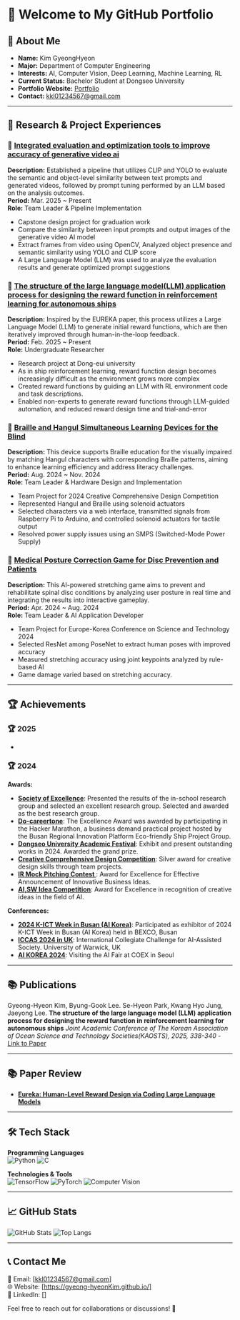 # 👋 Welcome to My GitHub Portfolio

## 🚀 About Me

- **Name:** Kim GyeongHyeon
- **Major:** Department of Computer Engineering
- **Interests:** AI, Computer Vision, Deep Learning, Machine Learning, RL
- **Current Status:** Bachelor Student at Dongseo University
- **Portfolio Website:** [Portfolio](https://gyeong-hyeonkim.github.io/)
- **Contact:** kkl01234567@gmail.com

---

## 🌟 Research & Project Experiences

### 🔹 [Integrated evaluation and optimization tools to improve accuracy of generative video ai](https://github.com/gyeong-hyeonKim/PromptTuneVision)
**Description:** Established a pipeline that utilizes CLIP and YOLO to evaluate the semantic and object-level similarity between text prompts and generated videos, followed by prompt tuning performed by an LLM based on the analysis outcomes.  
**Period:** Mar. 2025 ~ Present  
**Role:** Team Leader & Pipeline Implementation 
- Capstone design project for graduation work
- Compare the similarity between input prompts and output images of the generative video AI model
- Extract frames from video using OpenCV, Analyzed object presence and semantic similarity using YOLO and CLIP score
- A Large Language Model (LLM) was used to analyze the evaluation results and generate optimized prompt suggestions

### 🔹 [The structure of the large language model(LLM) application process for designing the reward function in reinforcement learning for autonomous ships](https://gyeong-hyeonkim.github.io/conference/conference/)
**Description:** Inspired by the EUREKA paper, this process utilizes a Large Language Model (LLM) to generate initial reward functions, which are then iteratively improved through human-in-the-loop feedback.  
**Period:** Feb. 2025 ~ Present  
**Role:** Undergraduate Researcher
- Research project at Dong-eui university
- As in ship reinforcement learning, reward function design becomes increasingly difficult as the environment grows more complex
- Created reward functions by guiding an LLM with RL environment code and task descriptions.
- Enabled non-experts to generate reward functions through LLM-guided automation, and reduced reward design time and trial-and-error
  
### 🔹 [Braille and Hangul Simultaneous Learning Devices for the Blind](https://gyeong-hyeonkim.github.io/externelactivity/engineeringfestival/)
**Description:** This device supports Braille education for the visually impaired by matching Hangul characters with corresponding Braille patterns, aiming to enhance learning efficiency and address literacy challenges.  
**Period:** Aug. 2024 ~ Nov. 2024  
**Role:** Team Leader & Hardware Design and Implementation
- Team Project for 2024 Creative Comprehensive Design Competition
- Represented Hangul and Braille using solenoid actuators
- Selected characters via a web interface, transmitted signals from Raspberry Pi to Arduino, and controlled solenoid actuators for tactile output
- Resolved power supply issues using an SMPS (Switched-Mode Power Supply)

### 🔹 [Medical Posture Correction Game for Disc Prevention and Patients](https://gyeong-hyeonkim.github.io/project/ICCAS_Project/)
**Description:** This AI-powered stretching game aims to prevent and rehabilitate spinal disc conditions by analyzing user posture in real time and integrating the results into interactive gameplay.  
**Period:** Apr. 2024 ~ Aug. 2024  
**Role:** Team Leader & AI Application Developer
- Team Project for Europe-Korea Conference on Science and Technology 2024
- Selected ResNet among PoseNet to extract human poses with improved accuracy
- Measured stretching accuracy using joint keypoints analyzed by rule-based AI
- Game damage varied based on stretching accuracy.

---

## 🏆 Achievements

### 🏆 2025
- 

### 🏆 2024

**Awards:**
- **[Society of Excellence](https://gyeong-hyeonkim.github.io/award/excellentresearchgroup/)**: Presented the results of the in-school research group and selected an excellent research group. Selected and awarded as the best research group.
- **[Do-careertone](https://gyeong-hyeonkim.github.io/externelactivity/award/careertone/)**: The Excellence Award was awarded by participating in the Hacker Marathon, a business demand practical project hosted by the Busan Regional Innovation Platform Eco-friendly Ship Project Group.
- **[Dongseo University Academic Festival](https://gyeong-hyeonkim.github.io/award/showmethedongseoai/)**: Exhibit and present outstanding works in 2024. Awarded the grand prize.
- **[Creative Comprehensive Design Competition](https://gyeong-hyeonkim.github.io/externelactivity/engineeringfestival/)**: Silver award for creative design skills through team projects.
- **[IR Mock Pitching Contest ](https://gyeong-hyeonkim.github.io/award/irpitching/)**: Award for Excellence for Effective Announcement of Innovative Business Ideas.
- **[AI,SW Idea Competition](https://gyeong-hyeonkim.github.io/award/ideafestival/)**: Award for Excellence in recognition of creative ideas in the field of AI.


**Conferences:**

- **[2024 K-ICT Week in Busan (AI Korea)](https://gyeong-hyeonkim.github.io/conference/ictweek/)**: Participated as exhibitor of 2024 K-ICT Week in Busan (AI Korea) held in BEXCO, Busan
- **[ICCAS 2024 in UK](https://gyeong-hyeonkim.github.io/project/ICCAS_Project/)**: International Collegiate Challenge for AI-Assisted Society. University of Warwick, UK
- **[AI KOREA 2024](https://gyeong-hyeonkim.github.io/conference/AIKOREA/)**: Visiting the AI Fair at COEX in Seoul

---

## 📚 Publications

Gyeong-Hyeon Kim, Byung-Gook Lee. Se-Hyeon Park, Kwang Hyo Jung, Jaeyong Lee. **The structure of the large language model (LLM) application process for designing the reward function in reinforcement learning for autonomous ships** _Joint Academic Conference of The Korean Association of Ocean Science and Technology Societies(KAOSTS), 2025, 338-340_ - [Link to Paper](https://kaosts.org/data/2025/25KAOSTS_%EA%B3%B5%EB%8F%99%ED%95%99%EC%88%A0%EB%8C%80%ED%9A%8C_%EC%98%A8%EB%9D%BC%EC%9D%B8%EB%85%BC%EB%AC%B8%EC%A7%91_%EB%8C%80%ED%95%9C%EC%A1%B0%EC%84%A0%ED%95%99%ED%9A%8C_F.pdf)

---

## 📚 Paper Review

- **[Eureka: Human-Level Reward Design via Coding Large Language Models](https://docs.google.com/presentation/d/1DNVTrbuXwiMirFCO1JW6XjEazP1D_Bi-nuBfSTT0dWQ/edit?slide=id.g33ef312ebea_0_14#slide=id.g33ef312ebea_0_14)**

---

## 🛠 Tech Stack

**Programming Languages**  
![Python](https://img.shields.io/badge/Python-3776AB?style=for-the-badge&logo=python&logoColor=white) ![C](https://img.shields.io/badge/C-00599C?style=for-the-badge&logo=c&logoColor=white)

**Technologies & Tools**  
![TensorFlow](https://img.shields.io/badge/TensorFlow-FF6F00?style=for-the-badge&logo=tensorflow&logoColor=white) ![PyTorch](https://img.shields.io/badge/PyTorch-EE4C2C?style=for-the-badge&logo=pytorch&logoColor=white) 
![Computer Vision](https://img.shields.io/badge/Computer%20Vision-00599C?style=for-the-badge)

---

## 📈 GitHub Stats

![GitHub Stats](https://github-readme-stats.vercel.app/api?username=gyeong-hyeonKim&show_icons=true&theme=radical)
![Top Langs](https://github-readme-stats.vercel.app/api/top-langs/?username=gyeong-hyeonKim&layout=compact&theme=radical)

---

## 📞 Contact Me

📧 Email: [kkl01234567@gmail.com]  
🌐 Website: [https://gyeong-hyeonKim.github.io/]  
🔗 LinkedIn: []  

Feel free to reach out for collaborations or discussions! 🚀
